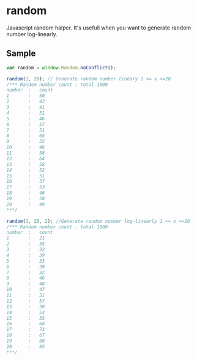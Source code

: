 # random
Javascript random halper. It's usefull when you want to generate random number log-linearly.

## Sample

```javascript
var random = window.Random.noConflict();

random(1, 20); // Generate random number lineary 1 <= x <=20
/*** Random number count : total 1000
number 	: 	count
1		: 	50
2		: 	43
3		: 	41
4		: 	51
5		: 	46
6		: 	57
7		: 	51
8		: 	65
9		:	32
10		:	46
11		:	58
12		:	64
13		:	58
14		:	52
15		:	51
16		:	37
17		:	53
18		:	46
19		:	50
20		:	49
***/

random(1, 20, 2); //Generate random number log-linearly 1 <= x <=20
/*** Random number count : total 1000
number 	: 	count
1		: 	21
2		: 	35
3		: 	32
4		: 	39
5		: 	33
6		: 	39
7		: 	32
8		: 	46
9		: 	48
10		: 	47
11		: 	51
12		: 	57
13		: 	39
14		: 	53
15		: 	55
16		: 	68
17		: 	73
18		: 	67
19		: 	80
20		: 	85
***/
```
